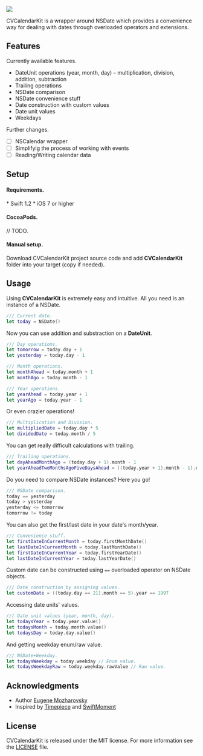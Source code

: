 
![](https://raw.githubusercontent.com/Mozharovsky/CVCalendarKit/9364bf1f7b7f70a632f5b57e2bbb7b9f85500109/Assets/CVCalendarKit.png)

CVCalendarKit is a wrapper around NSDate which provides a convenience way for dealing with dates through overloaded operators and extensions.

## Features

Currently available features. 

* DateUnit operations (year, month, day) – multiplication, division, addition, subtraction
* Trailing operations 
* NSDate comparison 
* NSDate convenience stuff 
* Date construction with custom values 
* Date unit values 
* Weekdays 

Further changes. 

- [ ] NSCalendar wrapper 
- [ ] Simplifyig the process of working with events
- [ ] Reading/Writing calendar data

## Setup 

<h4>Requirements.</h4>
* Swift 1.2 
* iOS 7 or higher

<h4>CocoaPods.</h4>

// TODO. 

<h4>Manual setup.</h4>

Download CVCalendarKit project source code and add <b>CVCalendarKit</b> folder into your target (copy if needed).
## Usage 

Using <b>CVCalendarKit</b> is extremely easy and intuitive. All you need is an instance of a NSDate. 

```swift
/// Current date.
let today = NSDate()
```

Now you can use addition and substraction on a <b>DateUnit</b>. 
```swift
/// Day operations.
let tomorrow = today.day + 1
let yesterday = today.day - 1

/// Month operations.
let monthAhead = today.month + 1
let monthAgo = today.month - 1

/// Year operations.
let yearAhead = today.year + 1
let yearAgo = today.year - 1
```

Or even crazier operations!
```swift
/// Multiplication and Division.
let multipliedDate = today.day * 5
let dividedDate = today.month / 5
```

You can get really difficult calculations with trailing.
```swift
/// Trailing operations. 
let dayAheadMonthAgo = (today.day + 1).month - 1
let yearAheadTwoMonthsAgoFiveDaysAhead = ((today.year + 1).month - 1).day + 5
```

Do you need to compare NSDate instances? Here you go!
```swift
/// NSDate comparison. 
today == yesterday
today > yesterday
yesterday <= tomorrow
tomorrow != today
```

You can also get the first/last date in your date's month/year.
```swift
/// Convenience stuff. 
let firstDateInCurrentMonth = today.firstMonthDate()
let lastDateInCurrentMonth = today.lastMonthDate()
let firstDateInCurrentYear = today.firstYearDate()
let lastDateInCurrentYear = today.lastYearDate()
```

Custom date can be constructed using `==` overloaded operator on NSDate objects. 
```swift
/// Date construction by assigning values. 
let customDate = ((today.day == 21).month == 5).year == 1997
```

Accessing date units' values.
```swift
/// Date unit values (year, month, day). 
let todaysYear = today.year.value()
let todaysMonth = today.month.value()
let todaysDay = today.day.value()
```

And getting weekday enum/raw value. 
```swift
/// NSDate+Weekday.
let todaysWeekday = today.weekday // Enum value. 
let todaysWeekdayRaw = today.weekday.rawValue // Raw value.
```

## Acknowledgments

* Author [Eugene Mozharovsky](https://github.com/Mozharovsky)
* Inspired by [Timepiece](https://github.com/naoty/Timepiece) and [SwiftMoment](https://github.com/akosma/SwiftMoment)

## License 

CVCalendarKit is released under the MIT license. For more information see the [LICENSE](https://github.com/Mozharovsky/CVCalendarKit/blob/master/LICENSE) file. 
